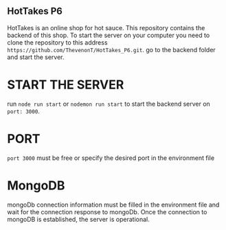 ## HotTakes P6

HotTakes is an online shop for hot sauce.
This repository contains the backend of this shop.
To start the server on your computer you need 
to clone the repository to this address `https://github.com/ThevenonT/HotTakes_P6.git`.
go to the backend folder and start the server.

# START THE SERVER
run `node run start` or `nodemon run start` to start the backend server on `port: 3000`.

# PORT
`port 3000` must be free or specify the desired port in the environment file 

# MongoDB
mongoDb connection information must be filled in the environment file and wait for the connection response to mongoDb. 
Once the connection to mongoDB is established, the server is operational.



